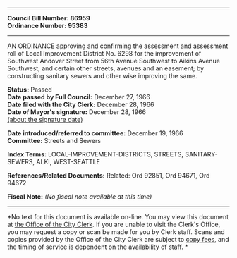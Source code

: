 * * * * *  
  
**Council Bill Number: [](#h0)[](#h2)86959**   
**Ordinance Number: 95383**  
  
* * * * *  
  
AN ORDINANCE approving and confirming the assessment and assessment roll of Local Improvement District No. 6298 for the improvement of Southwest Andover Street from 56th Avenue Southwest to Aikins Avenue Southwest; and certain other streets, avenues and an easement; by constructing sanitary sewers and other wise improving the same.  
  
**Status:** Passed   
**Date passed by Full Council:** December 27, 1966   
**Date filed with the City Clerk:** December 28, 1966   
**Date of Mayor's signature:** December 28, 1966   
[(about the signature date)](/~public/approvaldate.htm)   
  
  
**Date introduced/referred to committee:** December 19, 1966   
**Committee:** Streets and Sewers   
  
**Index Terms:** LOCAL-IMPROVEMENT-DISTRICTS, STREETS, SANITARY-SEWERS, ALKI, WEST-SEATTLE  
  
**References/Related Documents:** Related: Ord 92851, Ord 94671, Ord 94672  
  
**Fiscal Note:** *(No fiscal note available at this time)*  
  
* * * * *  
  
*No text for this document is available on-line. You may view this document at [the Office of the City Clerk](http://www.seattle.gov/leg/clerk/contactUs.htm). If you are unable to visit the Clerk's Office, you may request a copy or scan be made for you by Clerk staff. Scans and copies provided by the Office of the City Clerk are subject to [copy fees](http://clerk.seattle.gov/~public/clerkfees.htm), and the timing of service is dependent on the availability of staff. *  
  
  
